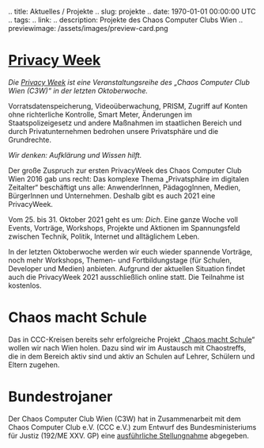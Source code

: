 .. title: Aktuelles / Projekte
.. slug: projekte
.. date: 1970-01-01 00:00:00 UTC
.. tags:
.. link:
.. description: Projekte des Chaos Computer Clubs Wien
.. previewimage: /assets/images/preview-card.png

# [Privacy Week](https://privacyweek.at/)

*Die [Privacy Week](https://privacyweek.at/) ist eine Veranstaltungsreihe des „Chaos Computer Club Wien (C3W)“ in der letzten Oktoberwoche.*

Vorratsdatenspeicherung, Videoüberwachung, PRISM, Zugriff auf Konten ohne richterliche Kontrolle, Smart Meter, Änderungen im Staatspolizeigesetz und andere Maßnahmen im staatlichen Bereich und durch Privatunternehmen bedrohen unsere Privatsphäre und die Grundrechte.

*Wir denken: Aufklärung und Wissen hilft.*

Der große Zuspruch zur ersten PrivacyWeek des Chaos Computer Club Wien 2016 gab uns recht: Das komplexe Thema „Privatsphäre im digitalen Zeitalter“ beschäftigt uns alle: AnwenderInnen, PädagogInnen, Medien, BürgerInnen und Unternehmen. Deshalb gibt es auch 2021 eine PrivacyWeek.

Vom 25. bis 31. Oktober 2021 geht es um: _Dich_. Eine ganze Woche voll Events, Vorträge, Workshops, Projekte und Aktionen im Spannungsfeld zwischen Technik, Politik, Internet und alltäglichem Leben.

In der letzten Oktoberwoche werden wir euch wieder spannende Vorträge, noch mehr Workshops, Themen- und Fortbildungstage (für Schulen, Developer und Medien) anbieten. Aufgrund der aktuellen Situation findet auch die PrivacyWeek 2021 ausschließlich online statt. Die Teilnahme ist kostenlos. 


# Chaos macht Schule
Das in CCC-Kreisen bereits sehr erfolgreiche Projekt „[Chaos macht Schule](/schule)“ wollen wir nach Wien holen. Dazu sind wir im Austausch mit Chaostreffs, die in dem Bereich aktiv sind und aktiv an Schulen auf Lehrer, Schülern und Eltern zugehen.

# Bundestrojaner
Der Chaos Computer Club Wien (C3W) hat in Zusammenarbeit mit dem  Chaos Computer Club e.V. (CCC e.V.) zum Entwurf des Bundesministeriums für Justiz (192/ME XXV. GP) eine [ausführliche Stellungnahme](link://slug/192ME_stellungnahme_staatstrojaner) abgegeben.
